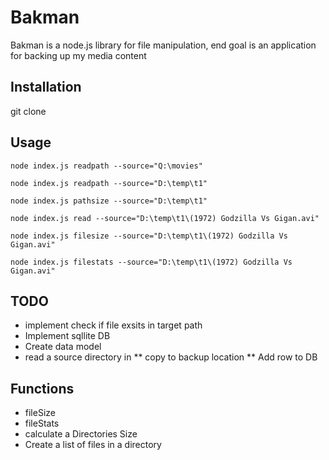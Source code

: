 # Bakman

Bakman is a node.js library for file manipulation, end goal is an application for backing up my media content

## Installation

git clone 

## Usage
`node index.js readpath --source="Q:\movies"`

`node index.js readpath --source="D:\temp\t1"`

`node index.js pathsize --source="D:\temp\t1"`

`node index.js read --source="D:\temp\t1\(1972) Godzilla Vs Gigan.avi"`

`node index.js filesize --source="D:\temp\t1\(1972) Godzilla Vs Gigan.avi"`

`node index.js filestats --source="D:\temp\t1\(1972) Godzilla Vs Gigan.avi"`


## TODO
* implement check if file exsits in target path
* Implement sqllite DB
* Create data model
* read a source directory in
** copy to backup location
** Add row to DB

## Functions
* fileSize
* fileStats
* calculate a Directories Size
* Create a list of files in a directory


